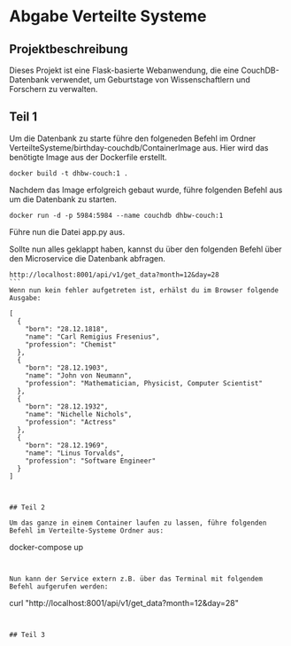 # Abgabe Verteilte Systeme

## Projektbeschreibung
Dieses Projekt ist eine Flask-basierte Webanwendung, die eine CouchDB-Datenbank verwendet, um Geburtstage von Wissenschaftlern und Forschern zu verwalten.




## Teil 1

Um die Datenbank zu starte führe den folgeneden Befehl im Ordner VerteilteSysteme/birthday-couchdb/ContainerImage aus. Hier wird das benötigte Image aus der Dockerfile erstellt.

```
docker build -t dhbw-couch:1 .
```

Nachdem das Image erfolgreich gebaut wurde, führe folgenden Befehl aus um die Datenbank zu starten.

```
docker run -d -p 5984:5984 --name couchdb dhbw-couch:1
````

Führe nun die Datei app.py aus.

Sollte nun alles geklappt haben, kannst du über den folgenden Befehl über den Microservice die Datenbank abfragen.

````
http://localhost:8001/api/v1/get_data?month=12&day=28
```
Wenn nun kein fehler aufgetreten ist, erhälst du im Browser folgende Ausgabe:

[
  {
    "born": "28.12.1818",
    "name": "Carl Remigius Fresenius",
    "profession": "Chemist"
  },
  {
    "born": "28.12.1903",
    "name": "John von Neumann",
    "profession": "Mathematician, Physicist, Computer Scientist"
  },
  {
    "born": "28.12.1932",
    "name": "Nichelle Nichols",
    "profession": "Actress"
  },
  {
    "born": "28.12.1969",
    "name": "Linus Torvalds",
    "profession": "Software Engineer"
  }
]



## Teil 2

Um das ganze in einem Container laufen zu lassen, führe folgenden Befehl im Verteilte-Systeme Ordner aus:

````
docker-compose up
```


Nun kann der Service extern z.B. über das Terminal mit folgendem Befehl aufgerufen werden:

````
curl "http://localhost:8001/api/v1/get_data?month=12&day=28"
```


## Teil 3

